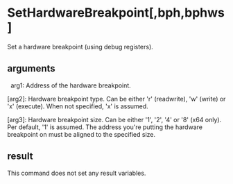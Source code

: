 
# SetHardwareBreakpoint[,bph,bphws]

Set a hardware breakpoint (using debug registers).

## arguments

  arg1: Address of the hardware breakpoint.  
[arg2]: Hardware breakpoint type. Can be either 'r' (readwrite), 'w' (write) or 'x' (execute). When not specified, 'x' is assumed. 
[arg3]: Hardware breakpoint size. Can be either '1', '2', '4' or '8' (x64 only). Per default, '1' is assumed. The address you're putting the hardware breakpoint on must be aligned to the specified size. 

## result 
This command does not set any result variables.  
